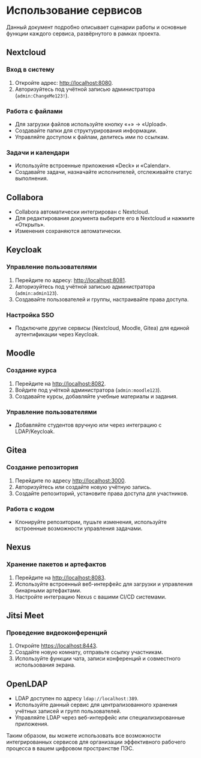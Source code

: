 # Использование сервисов

Данный документ подробно описывает сценарии работы и основные функции каждого сервиса, развёрнутого в рамках проекта.

## Nextcloud

### Вход в систему

1. Откройте адрес: [http://localhost:8080](http://localhost:8080/).
2. Авторизуйтесь под учётной записью администратора (`admin:ChangeMe123!`).

### Работа с файлами

* Для загрузки файлов используйте кнопку «+» → «Upload».
* Создавайте папки для структурирования информации.
* Управляйте доступом к файлам, делитесь ими по ссылкам.

### Задачи и календари

* Используйте встроенные приложения «Deck» и «Calendar».
* Создавайте задачи, назначайте исполнителей, отслеживайте статус выполнения.

## Collabora

* Collabora автоматически интегрирован с Nextcloud.
* Для редактирования документа выберите его в Nextcloud и нажмите «Открыть».
* Изменения сохраняются автоматически.

## Keycloak

### Управление пользователями

1. Перейдите по адресу: [http://localhost:8081](http://localhost:8081/).
2. Авторизуйтесь под учётной записью администратора (`admin:admin123`).
3. Создавайте пользователей и группы, настраивайте права доступа.

### Настройка SSO

* Подключите другие сервисы (Nextcloud, Moodle, Gitea) для единой аутентификации через Keycloak.

## Moodle

### Создание курса

1. Перейдите на [http://localhost:8082](http://localhost:8082/).
2. Войдите под учёткой администратора (`admin:moodle123`).
3. Создавайте курсы, добавляйте учебные материалы и задания.

### Управление пользователями

* Добавляйте студентов вручную или через интеграцию с LDAP/Keycloak.

## Gitea

### Создание репозитория

1. Перейдите по адресу [http://localhost:3000](http://localhost:3000/).
2. Авторизуйтесь или создайте новую учётную запись.
3. Создайте репозиторий, установите права доступа для участников.

### Работа с кодом

* Клонируйте репозитории, пушьте изменения, используйте встроенные возможности управления задачами.

## Nexus

### Хранение пакетов и артефактов

1. Перейдите на [http://localhost:8083](http://localhost:8083/).
2. Используйте встроенный веб-интерфейс для загрузки и управления бинарными артефактами.
3. Настройте интеграцию Nexus с вашими CI/CD системами.

## Jitsi Meet

### Проведение видеоконференций

1. Откройте [https://localhost:8443](https://localhost:8443/).
2. Создайте новую комнату, отправьте ссылку участникам.
3. Используйте функции чата, записи конференций и совместного использования экрана.

## OpenLDAP

* LDAP доступен по адресу `ldap://localhost:389`.
* Используйте данный сервис для централизованного хранения учётных записей и групп пользователей.
* Управляйте LDAP через веб-интерфейс или специализированные приложения.

Таким образом, вы можете использовать все возможности интегрированных сервисов для организации эффективного рабочего процесса в вашем цифровом пространстве ПЭС.
